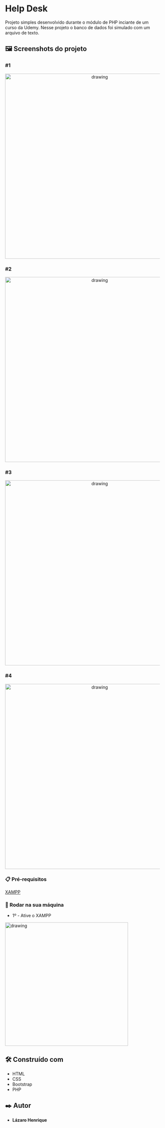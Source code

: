 # Help Desk

Projeto simples desenvolvido durante o módulo de PHP inciante de um curso da Udemy. Nesse projeto o banco de dados foi simulado com um arquivo de texto.

## 🖼 Screenshots do projeto

### #1
<p align="center">
  <img align="center" src="https://user-images.githubusercontent.com/78514404/210101650-c53be431-0a03-4d8f-b7d3-f849ce7658af.PNG" alt="drawing" width="600"/>
</p>

### #2
<p align="center">
  <img align="center" src="https://user-images.githubusercontent.com/78514404/210101644-b7fc83f6-c8dc-477d-9d61-845977de3650.PNG" alt="drawing" width="600"/>
</p>

### #3
<p align="center">
  <img align="center" src="https://user-images.githubusercontent.com/78514404/210101646-0ca1a653-52d0-4b39-8901-2586d55708ee.PNG" alt="drawing" width="600"/>
</p>

### #4
<p align="center">
  <img align="center" src="https://user-images.githubusercontent.com/78514404/210101647-4b4fb0b2-6e01-455c-bb14-951ed8f4b53e.PNG" alt="drawing" width="600"/>
</p>

### 📋 Pré-requisitos

[XAMPP](https://satellasoft.com/artigo/php/como-baixar-e-instalar-o-xampp-no-windows)

### 🔧 Rodar na sua máquina
* 1º - Ative o XAMPP

<p>
  <img align="center" src="https://user-images.githubusercontent.com/78514404/210102554-87be83b5-7f7e-4902-8b79-44350b247d3f.PNG" alt="drawing" width="400"/>
</p>



## 🛠️ Construído com

* HTML
* CSS
* Bootstrap
* PHP

## ✒️ Autor

* **Lázaro Henrique** 




